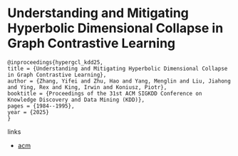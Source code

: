 # Understanding and Mitigating Hyperbolic Dimensional Collapse in Graph Contrastive Learning

```
@inproceedings{hypergcl_kdd25,
title = {Understanding and Mitigating Hyperbolic Dimensional Collapse in Graph Contrastive Learning},
author = {Zhang, Yifei and Zhu, Hao and Yang, Menglin and Liu, Jiahong and Ying, Rex and King, Irwin and Koniusz, Piotr},
booktitle = {Proceedings of the 31st ACM SIGKDD Conference on Knowledge Discovery and Data Mining (KDD)},
pages = {1984--1995},
year = {2025}
}
```

links
- [acm](https://dl.acm.org/doi/10.1145/3690624.3709249)
